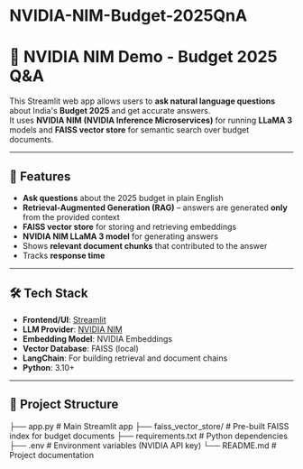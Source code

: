 # NVIDIA-NIM-Budget-2025QnA
# 💬 NVIDIA NIM Demo - Budget 2025 Q&A

This Streamlit web app allows users to **ask natural language questions** about India's **Budget 2025** and get accurate answers.  
It uses **NVIDIA NIM (NVIDIA Inference Microservices)** for running **LLaMA 3** models and **FAISS vector store** for semantic search over budget documents.

---

## 📌 Features
- **Ask questions** about the 2025 budget in plain English
- **Retrieval-Augmented Generation (RAG)** – answers are generated **only** from the provided context
- **FAISS vector store** for storing and retrieving embeddings
- **NVIDIA NIM LLaMA 3 model** for generating answers
- Shows **relevant document chunks** that contributed to the answer
- Tracks **response time**

---

## 🛠 Tech Stack
- **Frontend/UI**: [Streamlit](https://streamlit.io/)
- **LLM Provider**: [NVIDIA NIM](https://developer.nvidia.com/nim)
- **Embedding Model**: NVIDIA Embeddings
- **Vector Database**: FAISS (local)
- **LangChain**: For building retrieval and document chains
- **Python**: 3.10+

---

## 📂 Project Structure
├── app.py # Main Streamlit app
├── faiss_vector_store/ # Pre-built FAISS index for budget documents
├── requirements.txt # Python dependencies
├── .env # Environment variables (NVIDIA API key)
└── README.md # Project documentation
